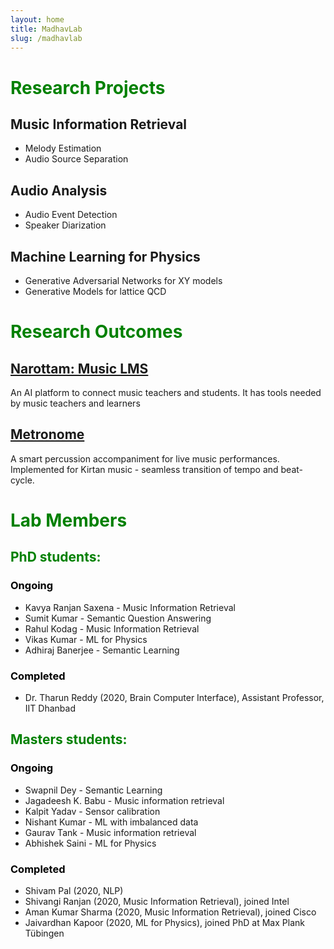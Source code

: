 ```yaml
---
layout: home
title: MadhavLab
slug: /madhavlab
---
```


# <span style="color: Green">Research Projects</span>
## Music Information Retrieval
- Melody Estimation
- Audio Source Separation
## Audio Analysis
- Audio Event Detection
- Speaker Diarization
## Machine Learning for Physics
- Generative Adversarial Networks for XY models
- Generative Models for lattice QCD

# <span style="color: Green">Research Outcomes</span>
## [Narottam: Music LMS](https://vipular.github.io/narottam.github.io)
An AI platform to connect music teachers and students. It has tools needed by music teachers and learners

## [Metronome](https://itsgyanendra.github.io/metronome/)
A smart percussion accompaniment for live music performances. Implemented for Kirtan music - seamless transition of tempo and beat-cycle.

# <span style="color: Green">Lab Members</span>
## <span style="color: Green">PhD students:</span>

### <span style="color: Black">Ongoing</span>

* Kavya Ranjan Saxena - Music Information Retrieval
* Sumit Kumar - Semantic Question Answering
* Rahul Kodag - Music Information Retrieval
* Vikas Kumar - ML for Physics
* Adhiraj Banerjee - Semantic Learning

### <span style="color: Black">Completed</span>

* Dr. Tharun Reddy (2020, Brain Computer Interface), Assistant Professor, IIT Dhanbad

## <span style="color: Green">Masters students:</span>

### <span style="color: Black">Ongoing</span>

* Swapnil Dey - Semantic Learning
* Jagadeesh K. Babu - Music information retrieval
* Kalpit Yadav - Sensor calibration
* Nishant Kumar - ML with imbalanced data
* Gaurav Tank - Music information retrieval
* Abhishek Saini - ML for Physics

### <span style="color: Black">Completed</span>

* Shivam Pal (2020, NLP)
* Shivangi Ranjan (2020, Music Information Retrieval), joined Intel
* Aman Kumar Sharma (2020, Music Information Retrieval), joined Cisco
* Jaivardhan Kapoor (2020, ML for Physics), joined PhD at Max Plank Tübingen